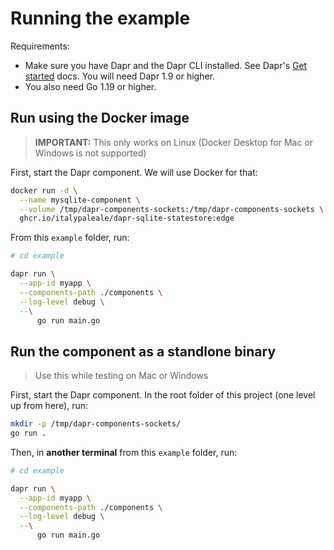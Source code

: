 # Running the example

Requirements:

- Make sure you have Dapr and the Dapr CLI installed. See Dapr's [Get started](https://docs.dapr.io/getting-started/) docs. You will need Dapr 1.9 or higher.
- You also need Go 1.19 or higher.

## Run using the Docker image

> **IMPORTANT:** This only works on Linux (Docker Desktop for Mac or Windows is not supported)

First, start the Dapr component. We will use Docker for that:

```sh
docker run -d \
  --name mysqlite-component \
  --volume /tmp/dapr-components-sockets:/tmp/dapr-components-sockets \
  ghcr.io/italypaleale/dapr-sqlite-statestore:edge
```

From this `example` folder, run:

```sh
# cd example

dapr run \
  --app-id myapp \
  --components-path ./components \
  --log-level debug \
  --\
      go run main.go
```

## Run the component as a standlone binary

> Use this while testing on Mac or Windows

First, start the Dapr component. In the root folder of this project (one level up from here), run:

```sh
mkdir -p /tmp/dapr-components-sockets/
go run .
```

Then, in **another terminal** from this `example` folder, run:

```sh
# cd example

dapr run \
  --app-id myapp \
  --components-path ./components \
  --log-level debug \
  --\
      go run main.go
```

